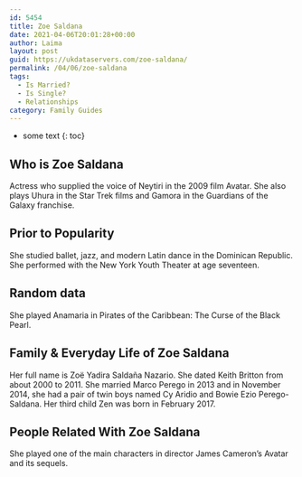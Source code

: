 ```yaml
---
id: 5454
title: Zoe Saldana
date: 2021-04-06T20:01:28+00:00
author: Laima
layout: post
guid: https://ukdataservers.com/zoe-saldana/
permalink: /04/06/zoe-saldana
tags:
  - Is Married?
  - Is Single?
  - Relationships
category: Family Guides
---
```


* some text
{: toc}


## Who is Zoe Saldana
                  
                  
                  
Actress who supplied the voice of Neytiri in the 2009 film Avatar. She also plays Uhura in the Star Trek films and Gamora in the Guardians of the Galaxy franchise.
                  
              
            
              
            
                
                
                
## Prior to Popularity
                  
                  
                  
She studied ballet, jazz, and modern Latin dance in the Dominican Republic. She performed with the New York Youth Theater at age seventeen.
                  
              
            
              
            
                
                
                
## Random data
                  
                  
                  
She played Anamaria in Pirates of the Caribbean: The Curse of the Black Pearl. 
                  
              
            
              
            
                
                
                
## Family & Everyday Life of Zoe Saldana
                  
                  
                  
Her full name is Zoë Yadira Saldaña Nazario. She dated Keith Britton from about 2000 to 2011. She married Marco Perego in 2013 and in November 2014, she had a pair of twin boys named Cy Aridio and Bowie Ezio Perego-Saldana. Her third child Zen was born in February 2017. 
                  
              
            
              
            
                
                
                
## People Related With Zoe Saldana
                  
                  
                  
She played one of the main characters in director James Cameron&#8217;s Avatar and its sequels.
                  
              
            
              
            
                
              
            
              
              
            
            
              
            
          
          
          